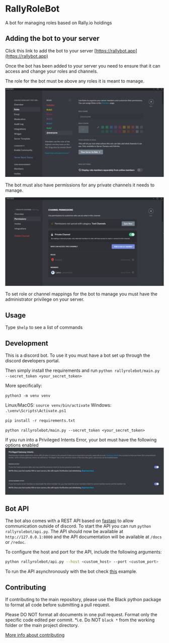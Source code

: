 # RallyRoleBot 

A bot for managing roles based on Rally.io holdings

## Adding the bot to your server

Click this link to add the bot to your server [https://rallybot.app](https://rallybot.app)

Once the bot has been added to your server you need to ensure that it can access and change your roles and channels.

The role for the bot must be above any roles it is meant to manage.

![Bot role above managed roles](docs/Roles.PNG)

The bot must also have permissions for any private channels it needs to manage.

![Bot given permissions in channel](docs/Channel.PNG)

To set role or channel mappings for the bot to manage you must have the administrator privilege on your server.

## Usage

Type `$help` to see a list of commands

## Development

This is a discord bot. To use it you must have a bot set up through
the discord developers portal.


Then simply install the requirements and run `python rallyrolebot/main.py --secret_token <your_secret_token>`

More specifically:

`python3 -m venv venv`

Linux/MacOS: `source venv/bin/activate`
Windows: `.\venv\Scripts\Activate.ps1`

`pip install -r requirements.txt`

`python rallyrolebot/main.py --secret_token <your_secret_token>`

If you run into a Privileged Intents Error, your bot must have the following options enabled
![Privileged Intents Enabled](docs/PrivilegedIntents.PNG) 

## Bot API

The bot also comes with a REST API based on [fastapi](https://fastapi.tiangolo.com/) to allow communication outside of discord.
To start the API you can run `python rallyrolebot/api.py`.
The API should now be available at `http://127.0.0.1:8000` and the API documentation will be available at `/docs` or `/redoc`.

To configure the host and port for the API, include the following arguments:

```sh
python rallyrolebot/api.py --host <custom_host> --port <custom_port>
```

To run the API asynchronously with the bot check [this](https://github.com/Ju99ernaut/RallyRoleBot/blob/api/rallyrolebot/main.py) example.

## Contributing

If contributing to the main repository, please use the Black python package to format all code before submitting a pull request.  

Please DO NOT format all documents in one pull request. Format only the specific code edited per commit. *i.e. Do NOT `black *` from the working folder or the main project directory.

[More info about contributing](https://github.com/CreatorCoinTools/RallyRoleBot/blob/master/CONTRIBUTING.md)
